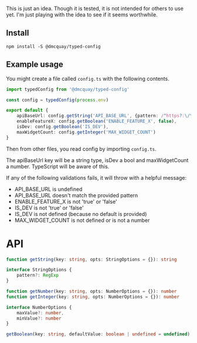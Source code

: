 This is just an idea. Though it is tested, it is not intended for others to use yet. I'm just playing with the idea to see if it seems worthwhile.

## Install

`npm install -S @dmcquay/typed-config`

## Example usage

You might create a file called `config.ts` with the following contents.

```ts
import typedConfig from '@dmcquay/typed-config'

const config = typedConfig(process.env)

export default {
    apiBaseUrl: config.getString('API_BASE_URL', {pattern: /^https?:\/\/\w+$/}),
    enableFeatureX: config.getBoolean('ENABLE_FEATURE_X', false),
    isDev: config.getBoolean('IS_DEV'),
    maxWidgetCount: config.getInteger('MAX_WIDGET_COUNT')
}
```

Then from other files, you read config by importing `config.ts`.

The apiBaseUrl key will be a string type, isDev a bool and maxWidgetCount a number. TypeScript will be aware of this.

If any of the following validations fails, it will throw with a helpful message:

- API_BASE_URL is undefined
- API_BASE_URL doesn't match the provided pattern
- ENABLE_FEATURE_X is not 'true' or 'false'
- IS_DEV is not 'true' or 'false'
- IS_DEV is not defined (because no default is provided)
- MAX_WIDGET_COUNT is not defined or is not a number

# API

```ts
function getString(key: string, opts: StringOptions = {}): string

interface StringOptions {
    pattern?: RegExp
}

function getNumber(key: string, opts: NumberOptions = {}): number
function getInteger(key: string, opts: NumberOptions = {}): number

interface NumberOptions {
    maxValue?: number,
    minValue?: number
}

getBoolean(key: string, defaultValue: boolean | undefined = undefined): boolean
```